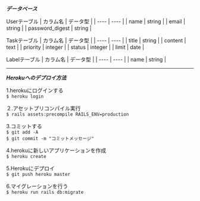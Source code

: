 ***データベース***

Userテーブル
|  カラム名  |  データ型  |
| ---- | ---- |
| name  | string |
| email | string |
| password_digest | string |

Taskテーブル
|  カラム名  |  データ型  |
| ---- | ---- |
| title  | string |
| content | text |
| priority | integer |
| status | integer |
| limit | date |

Labelテーブル
|  カラム名  |  データ型  |
| ---- | ---- |
| name | string |

___

***Herokuへのデプロイ方法***

1.herokuにログインする  
`$ heroku login`  

２.アセットプリコンパイル実行  
`$ rails assets:precompile RAILS_ENV=production`

3.コミットする  
`$ git add -A  `  
`$ git commit -m "コミットメッセージ"  `

4.herokuに新しいアプリケーションを作成  
`$ heroku create  `

5.Herokuにデプロイ  
`$ git push heroku master `

6.マイグレーションを行う  
`$ heroku run rails db:migrate `

